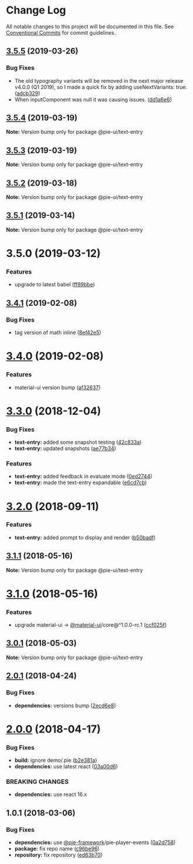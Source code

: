 # Change Log

All notable changes to this project will be documented in this file.
See [Conventional Commits](https://conventionalcommits.org) for commit guidelines.

## [3.5.5](https://github.com/pie-framework/pie-ui/compare/@pie-ui/text-entry@3.5.4...@pie-ui/text-entry@3.5.5) (2019-03-26)


### Bug Fixes

* The old typography variants will be removed in the next major release v4.0.0 (Q1 2019), so I made a quick fix by adding useNextVariants: true. ([adcb329](https://github.com/pie-framework/pie-ui/commit/adcb329))
* When inputComponent was null it was causing issues. ([dd1a6e6](https://github.com/pie-framework/pie-ui/commit/dd1a6e6))





## [3.5.4](https://github.com/pie-framework/pie-ui/compare/@pie-ui/text-entry@3.5.3...@pie-ui/text-entry@3.5.4) (2019-03-19)

**Note:** Version bump only for package @pie-ui/text-entry





## [3.5.3](https://github.com/pie-framework/pie-ui/compare/@pie-ui/text-entry@3.5.2...@pie-ui/text-entry@3.5.3) (2019-03-19)

**Note:** Version bump only for package @pie-ui/text-entry





## [3.5.2](https://github.com/pie-framework/pie-ui/compare/@pie-ui/text-entry@3.5.1...@pie-ui/text-entry@3.5.2) (2019-03-18)

**Note:** Version bump only for package @pie-ui/text-entry





## [3.5.1](https://github.com/pie-framework/pie-ui/compare/@pie-ui/text-entry@3.5.0...@pie-ui/text-entry@3.5.1) (2019-03-14)

**Note:** Version bump only for package @pie-ui/text-entry





# 3.5.0 (2019-03-12)


### Features

* upgrade to latest babel ([ff89bbe](https://github.com/pie-framework/pie-ui/commit/ff89bbe))





## [3.4.1](https://github.com/pie-framework/pie-ui/compare/@pie-ui/text-entry@3.4.0...@pie-ui/text-entry@3.4.1) (2019-02-08)


### Bug Fixes

* tag version of math inline ([8ef42e5](https://github.com/pie-framework/pie-ui/commit/8ef42e5))





# [3.4.0](https://github.com/pie-framework/pie-ui/compare/@pie-ui/text-entry@3.3.0...@pie-ui/text-entry@3.4.0) (2019-02-08)


### Features

* material-ui version bump ([af32637](https://github.com/pie-framework/pie-ui/commit/af32637))





# [3.3.0](https://github.com/pie-framework/pie-ui/compare/@pie-ui/text-entry@3.2.0...@pie-ui/text-entry@3.3.0) (2018-12-04)


### Bug Fixes

* **text-entry:** added some snapshot testing ([42c833a](https://github.com/pie-framework/pie-ui/commit/42c833a))
* **text-entry:** updated snapshots ([ae77b34](https://github.com/pie-framework/pie-ui/commit/ae77b34))


### Features

* **text-entry:** added feedback in evaluate mode ([0ed2744](https://github.com/pie-framework/pie-ui/commit/0ed2744))
* **text-entry:** made the text-entry expandable ([e6cd7cb](https://github.com/pie-framework/pie-ui/commit/e6cd7cb))





<a name="3.2.0"></a>
# [3.2.0](https://github.com/pie-framework/pie-ui/compare/@pie-ui/text-entry@3.1.1...@pie-ui/text-entry@3.2.0) (2018-09-11)


### Features

* **text-entry:** added prompt to display and render ([b50badf](https://github.com/pie-framework/pie-ui/commit/b50badf))




<a name="3.1.1"></a>
## [3.1.1](https://github.com/pie-framework/pie-ui/compare/@pie-ui/text-entry@3.1.0...@pie-ui/text-entry@3.1.1) (2018-05-16)




**Note:** Version bump only for package @pie-ui/text-entry

<a name="3.1.0"></a>
# [3.1.0](https://github.com/pie-framework/pie-ui/compare/@pie-ui/text-entry@3.0.1...@pie-ui/text-entry@3.1.0) (2018-05-16)


### Features

* upgrade material-ui -> [@material-ui](https://github.com/material-ui)/core@^1.0.0-rc.1 ([ccf025f](https://github.com/pie-framework/pie-ui/commit/ccf025f))




<a name="3.0.1"></a>
## [3.0.1](https://github.com/pie-framework/pie-ui/compare/@pie-ui/text-entry@3.0.0...@pie-ui/text-entry@3.0.1) (2018-05-03)




**Note:** Version bump only for package @pie-ui/text-entry

<a name="2.0.1"></a>
## [2.0.1](https://github.com/pie-framework/pie-ui/compare/@pie-ui/text-entry@2.0.0...@pie-ui/text-entry@2.0.1) (2018-04-24)


### Bug Fixes

* **dependencies:** versions bump ([2ecd6e8](https://github.com/pie-framework/pie-ui/commit/2ecd6e8))




<a name="2.0.0"></a>
# [2.0.0](https://github.com/pie-framework/pie-ui/compare/@pie-ui/text-entry@1.0.1...@pie-ui/text-entry@2.0.0) (2018-04-17)


### Bug Fixes

* **build:** ignore demo/.pie ([b2e381a](https://github.com/pie-framework/pie-ui/commit/b2e381a))
* **dependencies:** use latest react ([03a00d6](https://github.com/pie-framework/pie-ui/commit/03a00d6))


### BREAKING CHANGES

* **dependencies:** use react 16.x




<a name="1.0.1"></a>
## 1.0.1 (2018-03-06)


### Bug Fixes

* **dependencies:** use [@pie-framework](https://github.com/pie-framework)/pie-player-events ([0a2d758](https://github.com/pie-framework/pie-ui/commit/0a2d758))
* **package:** fix repo name ([c96be96](https://github.com/pie-framework/pie-ui/commit/c96be96))
* **repository:** fix repository ([ed63b70](https://github.com/pie-framework/pie-ui/commit/ed63b70))
